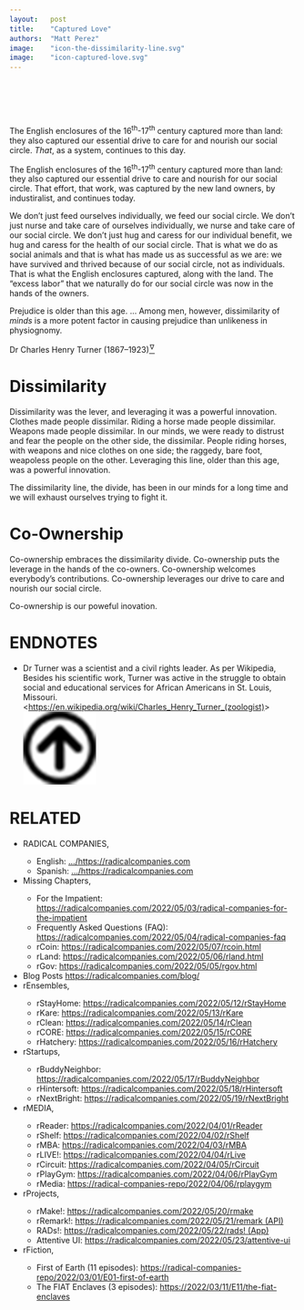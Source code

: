 ```yaml
---
layout:   post
title:    "Captured Love"
authors:  "Matt Perez"
image:    "icon-the-dissimilarity-line.svg"
image:    "icon-captured-love.svg"
---
```


<div style="display:none;">
 <p>The English enclosures captured more than land: they also captured our essential drive to care for and nourish our social circle. <em>That</em>, as a system, continues to this day.</p>
</div>

<h1>&nbsp;</h1>
 <p>The English enclosures of the 16<sup>th</sup>-17<sup>th</sup> century captured more than land: they also captured our essential drive to care for and nourish our social circle. <em>That</em>, as a system, continues to this day.</p>
 <p>The English enclosures of the 16<sup>th</sup>-17<sup>th</sup> century captured more than land: they also captured our essential drive to care and nourish for our social circle. That effort, that work, was captured by the new land owners, by industiralist, and  continues today.</p>
 <p>We don&rsquo;t just feed ourselves individually, we feed our social circle. We don&rsquo;t just nurse and take care of ourselves individually, we nurse and take care of our social circle. We don&rsquo;t just hug and caress for our individual benefit, we hug and caress for the health of our social circle. That is what we do as social animals and that is what has made us as successful as we are: we have survived and thrived because of our social circle, not as individuals. That is what the English enclosures captured, along with the land. The &ldquo;excess labor&rdquo; that we naturally do for our social circle was now in the hands of the owners.</p>

<div class="_citation">
 <p>Prejudice is older than this age. &hellip; Among men, however, dissimilarity of <em>minds</em> is a more potent factor in causing prejudice than unlikeness in physiognomy.</p>
 <p id="_signature">Dr Charles Henry Turner (1867–1923)<a href="#en01"><sup id="bm01">&hairsp;&nabla;&hairsp;</sup></a></p>
</div>

<h1>Dissimilarity</h1>
 <p>Dissimilarity was the lever, and leveraging it was a powerful innovation. Clothes made people dissimilar. Riding a horse made people dissimilar. Weapons made people dissimilar. In our minds, we were ready to distrust and fear the people on the other side, the dissimilar. People riding horses, with weapons and nice clothes on one side; the raggedy, bare foot, weapoless people on the other. Leveraging this line, older than this age, was a powerful innovation.</p>
 <p>The dissimilarity line, the divide, has been in our minds for a long time and we will exhaust ourselves trying to fight it.</p>

<h1>Co-Ownership</h1>
 <p>Co-ownership embraces the dissimilarity divide. Co-ownership puts the leverage in the hands of the co-owners. Co-ownership welcomes everybody&rsquo;s contributions. Co-ownership leverages our drive to care and nourish our social circle.</p>
 <p>Co-ownership is our poweful inovation.</p>
 
<h1 class="_section">ENDNOTES</h1>
 <ul>
  <li id="en01">
   <p class="_list-item">
    Dr Turner was a scientist and a civil rights leader. As per Wikipedia, <span class="_quotespan">Besides his scientific work, Turner was active in the struggle to obtain social and educational services for African Americans in St. Louis, Missouri.</span>
    &lt;<a href="https://en.wikipedia.org/wiki/Charles_Henry_Turner_(zoologist)" target="_blank">https://en.wikipedia.org/wiki/Charles_Henry_Turner_(zoologist)</a>&gt;
    <a class="_uparrow" href="#bm01"><img src="/assets/img/arrow-up-icon.png"></a>
   </p>
  </li>
 </ul>

<h1 class="_section">RELATED</h1>
 <ul>
  <li>RADICAL COMPANIES,</li>
   <ul>
    <li><a>English</a>: <a href="https://radicalcompanies.com" target="_blank">&hellip;/https://radicalcompanies.com</a></li>
    <li><a>Spanish</a>: <a href="https://radicalcompanies.com" target="_blank">&hellip;/https://radicalcompanies.com</a></li>
   </ul>
  <li>Missing Chapters,</li>
   <ul>
    <li>For the Impatient: <a href="https://radicalcompanies.com/2022/05/03/radical-companies-for-the-impatient" target="_blank">https://radicalcompanies.com/2022/05/03/radical-companies-for-the-impatient</a></li>
    <li>Frequently Asked Questions (FAQ): <a href="https://radicalcompanies.com/2022/05/04/radical-companies-faq" target="_blank">https://radicalcompanies.com/2022/05/04/radical-companies-faq</a></li>
    <li>rCoin: <a href="https://radicalcompanies.com/2022/05/07/rcoin.html" target="_blank">https://radicalcompanies.com/2022/05/07/rcoin.html</a></li>
    <li>rLand: <a href="https://radicalcompanies.com/2022/05/06/rland.html" target="_blank">https://radicalcompanies.com/2022/05/06/rland.html</a></li>
    <li>rGov: <a href="https://radicalcompanies.com/2022/05/05/rgov.html" target="_blank">https://radicalcompanies.com/2022/05/05/rgov.html</a></li>
   </ul>
   <li>Blog Posts <a href="https://radicalcompanies.com/blog/" target="_blank">https://radicalcompanies.com/blog/</a></li>
   <li>rEnsembles,</li>
    <ul>
     <li> rStayHome: <a href="https://radicalcompanies.com/2022/05/12/rStayHome" target="_blank">https://radicalcompanies.com/2022/05/12/rStayHome</a></li>
     <li>     rKare: <a href="https://radicalcompanies.com/2022/05/13/rKare" target="_blank">https://radicalcompanies.com/2022/05/13/rKare</a></li>
     <li>    rClean: <a href="https://radicalcompanies.com/2022/05/14/rClean" target="_blank">https://radicalcompanies.com/2022/05/14/rClean</a></li>
     <li>     rCORE: <a href="https://radicalcompanies.com/2022/05/15/rCORE" target="_blank">https://radicalcompanies.com/2022/05/15/rCORE</a></li>
     <li>rHatchery: <a href="https://radicalcompanies.com/2022/05/16/rHatchery" target="_blank">https://radicalcompanies.com/2022/05/16/rHatchery</a></li>
    </ul>
   <li>rStartups,</li>
    <ul>
     <li>rBuddyNeighbor: <a href="https://radicalcompanies.com/2022/05/17/rBuddyNeighbor" target="_blank">https://radicalcompanies.com/2022/05/17/rBuddyNeighbor</a></li>
     <li>   rHintersoft: <a href="https://radicalcompanies.com/2022/05/18/rHintersoft" target="_blank">https://radicalcompanies.com/2022/05/18/rHintersoft</a></li> 
     <li>   rNextBright: <a href="https://radicalcompanies.com/2022/05/19/rNextBright" target="_blank">https://radicalcompanies.com/2022/05/19/rNextBright</a></li>
    </ul>
   <li>rMEDIA,</li>
    <ul>
     <li> rReader: <a href="https://radicalcompanies.com/2022/04/01/rReader" target="_blank">https://radicalcompanies.com/2022/04/01/rReader</a></li>
     <li>  rShelf: <a href="https://radicalcompanies.com/2022/04/02/rShelf" target="_blank">https://radicalcompanies.com/2022/04/02/rShelf</a></li>
     <li>    rMBA: <a href="https://radicalcompanies.com/2022/04/03/rMBA" target="_blank">https://radicalcompanies.com/2022/04/03/rMBA</a></li>
     <li>  rLIVE!: <a href="https://radicalcompanies.com/2022/04/04/rLive" target="_blank">https://radicalcompanies.com/2022/04/04/rLive</a></li>
     <li>rCircuit: <a href="https://radicalcompanies.com/2022/04/05/rCircuit" target="_blank">https://radicalcompanies.com/2022/04/05/rCircuit</a></li>
     <li>rPlayGym: <a href="https://radicalcompanies.com/2022/04/06/rPlayGym" target="_blank">https://radicalcompanies.com/2022/04/06/rPlayGym</a></li>
     <li>  rMedia: <a href="https://radical-companies-repo/2022/04/06/rplaygym" target="_blank">https://radical-companies-repo/2022/04/06/rplaygym</a></li>
    </ul>
   <li>rProjects,</li>
    <ul>
     <li>      rMake!: <a href="https://radicalcompanies.com/2022/05/20/rmake" target="_blank">https://radicalcompanies.com/2022/05/20/rmake</a></li>
     <li>    rRemark!: <a href="https://radicalcompanies.com/2022/05/21/remark" target="_blank">https://radicalcompanies.com/2022/05/21/remark (API)</a></li>
     <li>       RADs!: <a href="https://radicalcompanies.com/2022/05/22/rads!" target="_blank">https://radicalcompanies.com/2022/05/22/rads! (App)</a></li>
     <li>Attentive UI: <a href="https://radicalcompanies.com/2022/05/23/attentive-ui" target="_blank">https://radicalcompanies.com/2022/05/23/attentive-ui</a></li>
    </ul>
   <li>rFiction,</li>
    <ul>
     <li>  First of Earth (11 episodes): <a href="https://radical-companies-repo/2022/03/01/E01-first-of-earth" target="_blank">https://radical-companies-repo/2022/03/01/E01-first-of-earth</a></li>
     <li>The FIAT Enclaves (3 episodes): <a href="https://2022/03/11/E11/the-fiat-enclaves" target="_blank">https://2022/03/11/E11/the-fiat-enclaves</a></li>
    </ul>
